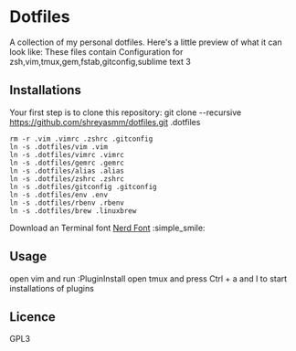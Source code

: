 # Dotfiles
A collection of my personal dotfiles. Here's a little preview of what it can look like:
These files contain Configuration for
zsh,vim,tmux,gem,fstab,gitconfig,sublime text 3



## Installations
Your first step is to clone this repository:
    git clone --recursive https://github.com/shreyasmm/dotfiles.git .dotfiles

````
rm -r .vim .vimrc .zshrc .gitconfig
ln -s .dotfiles/vim .vim
ln -s .dotfiles/vimrc .vimrc
ln -s .dotfiles/gemrc .gemrc
ln -s .dotfiles/alias .alias
ln -s .dotfiles/zshrc .zshrc
ln -s .dotfiles/gitconfig .gitconfig
ln -s .dotfiles/env .env
ln -s .dotfiles/rbenv .rbenv
ln -s .dotfiles/brew .linuxbrew 
````
Download an Terminal font [Nerd Font](https://github.com/ryanoasis/nerd-fonts) 
:simple_smile:

## Usage
open vim and run :PluginInstall
open tmux and press Ctrl + a and I to start installations of plugins

## Licence
GPL3
